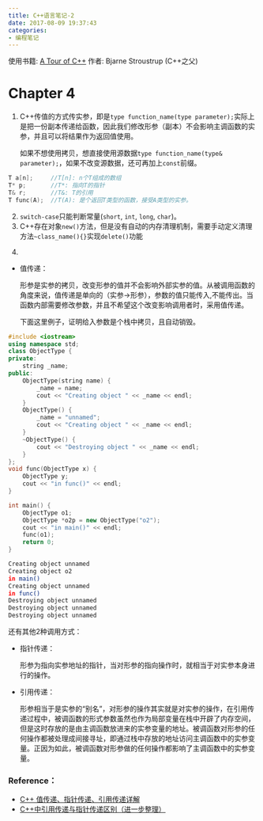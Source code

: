 ```yaml
---
title: C++语言笔记-2
date: 2017-08-09 19:37:43
categories:
- 编程笔记
---
```


使用书籍: [A Tour of C++](https://book.douban.com/subject/25720141/)
作者: Bjarne Stroustrup (C++之父)
# Chapter 4

1. C++传值的方式传实参，即是`type function_name(type parameter);`实际上是把一份副本传递给函数，因此我们修改形参（副本）不会影响主调函数的实参，并且可以将结果作为返回值使用。

    如果不想使用拷贝，想直接使用源数据`type function_name(type& parameter);`，如果不改变源数据，还可再加上``const``前缀。

```cpp
T a[n];     //T[n]: n个T组成的数组
T* p;       //T*: 指向T的指针
T& r;       //T&: T的引用
T func(A);  //T(A): 是个返回T类型的函数，接受A类型的实参。
```
2. ``switch-case``只能判断常量(`short`, `int`, `long`, `char`)。
3. C++存在对象`new()`方法，但是没有自动的内存清理机制，需要手动定义清理方法``~class_name(){}``实现``delete()``功能

<!-- more -->
4.
* 值传递：

    形参是实参的拷贝，改变形参的值并不会影响外部实参的值。从被调用函数的角度来说，值传递是单向的（实参->形参），参数的值只能传入,不能传出。当函数内部需要修改参数，并且不希望这个改变影响调用者时，采用值传递。

    下面这里例子，证明给入参数是个栈中拷贝，且自动销毁。
```cpp
#include <iostream>
using namespace std;
class ObjectType {
private:
    string _name;
public:
    ObjectType(string name) {
        _name = name;
        cout << "Creating object " << _name << endl;
    }
    ObjectType() {
        _name = "unnamed";
        cout << "Creating object " << _name << endl;
    }
    ~ObjectType() {
        cout << "Destroying object " << _name << endl;
    }
};
void func(ObjectType x) {
    ObjectType y;
    cout << "in func()" << endl;
}

int main() {
    ObjectType o1;
    ObjectType *o2p = new ObjectType("o2");
    cout << "in main()" << endl;
    func(o1);
    return 0;
}
```
```bash
Creating object unnamed
Creating object o2
in main()
Creating object unnamed
in func()
Destroying object unnamed
Destroying object unnamed
Destroying object unnamed
```
还有其他2种调用方式：

* 指针传递：

    形参为指向实参地址的指针，当对形参的指向操作时，就相当于对实参本身进行的操作。

* 引用传递：

    形参相当于是实参的“别名”，对形参的操作其实就是对实参的操作，在引用传递过程中，被调函数的形式参数虽然也作为局部变量在栈中开辟了内存空间，但是这时存放的是由主调函数放进来的实参变量的地址。被调函数对形参的任何操作都被处理成间接寻址，即通过栈中存放的地址访问主调函数中的实参变量。正因为如此，被调函数对形参做的任何操作都影响了主调函数中的实参变量。

### Reference：
* [C++ 值传递、指针传递、引用传递详解](http://www.cnblogs.com/yanlingyin/archive/2011/12/07/2278961.html)
* [C++中引用传递与指针传递区别（进一步整理）](http://xinklabi.iteye.com/blog/653643)
